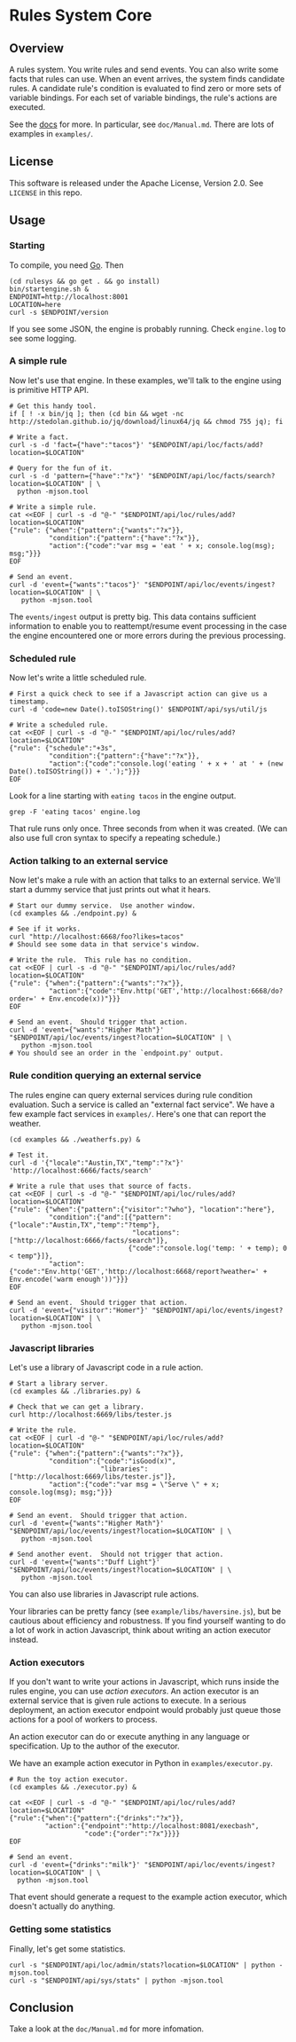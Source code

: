 <!--

Copyright 2015 Comcast Cable Communications Management, LLC

Licensed under the Apache License, Version 2.0 (the "License");
you may not use this file except in compliance with the License.
You may obtain a copy of the License at

  http://www.apache.org/licenses/LICENSE-2.0

Unless required by applicable law or agreed to in writing, software
distributed under the License is distributed on an "AS IS" BASIS,
WITHOUT WARRANTIES OR CONDITIONS OF ANY KIND, either express or implied.
See the License for the specific language governing permissions and
limitations under the License.

End Copyright -->


# Rules System Core

## Overview

A rules system.  You write rules and send events.  You can also write
some facts that rules can use.  When an event arrives, the system
finds candidate rules.  A candidate rule's condition is evaluated to
find zero or more sets of variable bindings.  For each set of variable
bindings, the rule's actions are executed.

See the [docs](doc) for more.  In particular, see `doc/Manual.md`.
There are lots of examples in `examples/`.

## License

This software is released under the Apache License, Version 2.0.  See
`LICENSE` in this repo.


## Usage

### Starting

To compile, you need [Go](https://golang.org/).  Then

```Shell
(cd rulesys && go get . && go install)
bin/startengine.sh &
ENDPOINT=http://localhost:8001
LOCATION=here
curl -s $ENDPOINT/version
```

If you see some JSON, the engine is probably running.  Check
`engine.log` to see some logging.


### A simple rule

Now let's use that engine.  In these examples, we'll talk to the
engine using is primitive HTTP API.

```Shell
# Get this handy tool.
if [ ! -x bin/jq ]; then (cd bin && wget -nc http://stedolan.github.io/jq/download/linux64/jq && chmod 755 jq); fi

# Write a fact.
curl -s -d 'fact={"have":"tacos"}' "$ENDPOINT/api/loc/facts/add?location=$LOCATION"

# Query for the fun of it.
curl -s -d 'pattern={"have":"?x"}' "$ENDPOINT/api/loc/facts/search?location=$LOCATION" | \
  python -mjson.tool

# Write a simple rule.
cat <<EOF | curl -s -d "@-" "$ENDPOINT/api/loc/rules/add?location=$LOCATION"
{"rule": {"when":{"pattern":{"wants":"?x"}},
          "condition":{"pattern":{"have":"?x"}},
          "action":{"code":"var msg = 'eat ' + x; console.log(msg); msg;"}}}
EOF

# Send an event.
curl -d 'event={"wants":"tacos"}' "$ENDPOINT/api/loc/events/ingest?location=$LOCATION" | \
   python -mjson.tool
```

The `events/ingest` output is pretty big.  This data contains
sufficient information to enable you to reattempt/resume event
processing in the case the engine encountered one or more errors
during the previous processing.


### Scheduled rule

Now let's write a little scheduled rule.

```Shell
# First a quick check to see if a Javascript action can give us a timestamp.
curl -d 'code=new Date().toISOString()' $ENDPOINT/api/sys/util/js

# Write a scheduled rule.
cat <<EOF | curl -s -d "@-" "$ENDPOINT/api/loc/rules/add?location=$LOCATION"
{"rule": {"schedule":"+3s",
          "condition":{"pattern":{"have":"?x"}},
          "action":{"code":"console.log('eating ' + x + ' at ' + (new Date().toISOString()) + '.');"}}}
EOF
```

Look for a line starting with `eating tacos` in the engine output.

```Shell
grep -F 'eating tacos' engine.log
```

That rule runs only once.  Three seconds from when it was created.
(We can also use full cron syntax to specify a repeating schedule.)


### Action talking to an external service

Now let's make a rule with an action that talks to an external
service.  We'll start a dummy service that just prints out what it
hears.

```Shell
# Start our dummy service.  Use another window.
(cd examples && ./endpoint.py) &

# See if it works.
curl "http://localhost:6668/foo?likes=tacos"
# Should see some data in that service's window.

# Write the rule.  This rule has no condition.
cat <<EOF | curl -s -d "@-" "$ENDPOINT/api/loc/rules/add?location=$LOCATION"
{"rule": {"when":{"pattern":{"wants":"?x"}},
          "action":{"code":"Env.http('GET','http://localhost:6668/do?order=' + Env.encode(x))"}}}
EOF

# Send an event.  Should trigger that action.
curl -d 'event={"wants":"Higher Math"}' "$ENDPOINT/api/loc/events/ingest?location=$LOCATION" | \
   python -mjson.tool
# You should see an order in the `endpoint.py' output.
```


### Rule condition querying an external service

The rules engine can query external services during rule condition
evaluation.  Such a service is called an "external fact service".  We
have a few example fact services in `examples/`.  Here's one that can
report the weather.

```Shell
(cd examples && ./weatherfs.py) &

# Test it.
curl -d '{"locale":"Austin,TX","temp":"?x"}' 'http://localhost:6666/facts/search'

# Write a rule that uses that source of facts.
cat <<EOF | curl -s -d "@-" "$ENDPOINT/api/loc/rules/add?location=$LOCATION"
{"rule": {"when":{"pattern":{"visitor":"?who"}, "location":"here"},
          "condition":{"and":[{"pattern":{"locale":"Austin,TX","temp":"?temp"},
                               "locations":["http://localhost:6666/facts/search"]},
                              {"code":"console.log('temp: ' + temp); 0 < temp"}]},
          "action":{"code":"Env.http('GET','http://localhost:6668/report?weather=' + Env.encode('warm enough'))"}}}
EOF

# Send an event.  Should trigger that action.
curl -d 'event={"visitor":"Homer"}' "$ENDPOINT/api/loc/events/ingest?location=$LOCATION" | \
   python -mjson.tool
```

### Javascript libraries

Let's use a library of Javascript code in a rule action.

```Shell
# Start a library server.
(cd examples && ./libraries.py) &

# Check that we can get a library.
curl http://localhost:6669/libs/tester.js

# Write the rule.
cat <<EOF | curl -d "@-" "$ENDPOINT/api/loc/rules/add?location=$LOCATION"
{"rule": {"when":{"pattern":{"wants":"?x"}},
          "condition":{"code":"isGood(x)",
                       "libraries":["http://localhost:6669/libs/tester.js"]},
          "action":{"code":"var msg = \"Serve \" + x; console.log(msg); msg;"}}}
EOF

# Send an event.  Should trigger that action.
curl -d 'event={"wants":"Higher Math"}' "$ENDPOINT/api/loc/events/ingest?location=$LOCATION" | \
   python -mjson.tool

# Send another event.  Should not trigger that action.
curl -d 'event={"wants":"Duff Light"}' "$ENDPOINT/api/loc/events/ingest?location=$LOCATION" | \
   python -mjson.tool
```

You can also use libraries in Javascript rule actions.

Your libraries can be pretty fancy (see `example/libs/haversine.js`),
but be cautious about efficiency and robustness.  If you find yourself
wanting to do a lot of work in action Javascript, think about writing
an action executor instead.


### Action executors

If you don't want to write your actions in Javascript, which runs
inside the rules engine, you can use *action executors*.  An action
executor is an external service that is given rule actions to execute.
In a serious deployment, an action executor endpoint would probably
just queue those actions for a pool of workers to process.

An action executor can do or execute anything in any language or
specification.  Up to the author of the executor.

We have an example action executor in Python in `examples/executor.py`.

```Shell
# Run the toy action executor.
(cd examples && ./executor.py) &

cat <<EOF | curl -s -d "@-" "$ENDPOINT/api/loc/rules/add?location=$LOCATION"
{"rule":{"when":{"pattern":{"drinks":"?x"}},
         "action":{"endpoint":"http://localhost:8081/execbash",
                   "code":{"order":"?x"}}}}
EOF

# Send an event.
curl -d 'event={"drinks":"milk"}' "$ENDPOINT/api/loc/events/ingest?location=$LOCATION" | \
  python -mjson.tool
```

That event should generate a request to the example action executor,
which doesn't actually do anything.


### Getting some statistics

Finally, let's get some statistics.

```Shell
curl -s "$ENDPOINT/api/loc/admin/stats?location=$LOCATION" | python -mjson.tool
curl -s "$ENDPOINT/api/sys/stats" | python -mjson.tool
```

## Conclusion

Take a look at the `doc/Manual.md` for more infomation.

